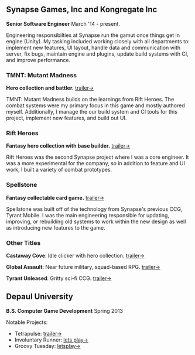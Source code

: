 ## Synapse Games, Inc and Kongregate Inc

**Senior Software Engineer** March '14 - present.

Engineering responsibilties at Synapse run the gamut once things get in engine (Unity). My tasking included working closely with all departments to: implement new features, UI layout, handle data and communication with server, fix bugs, maintain engine and plugins, update build systems with CI, and improve performance.

### TMNT: Mutant Madness

**Hero collection and battler.**
[trailer&rarr;](https://www.youtube.com/watch?v=abf4_cTto00)

TMNT: Mutant Madness builds on the learnings from Rift Heroes. The combat systems were my primary focus in this game and mostly authored myself. Additionally, I manage the our build system and CI tools for this project, implement new features, and build out UI.

### Rift Heroes

**Fantasy hero collection with base builder.**
[trailer&rarr;](https://www.youtube.com/watch?v=vLtrtsnP77A)

Rift Heroes was the second Synapse project where I was a core engineer. It was a more experimental for the company, so in addition to feature and UI work, I built a variety of combat prototypes. 

### Spellstone

**Fantasy collectable card game.**
[trailer&rarr;](https://www.youtube.com/watch?v=-RbpLFSfie4)

Spellstone was built off of the technology from Synapse's previous CCG, Tyrant Mobile. I was the main engineering responsible for updating, improving, or rebuilding old systems to work within the new design as well as introducing new features to the game.

### Other Titles

**Castaway Cove**: Idle clicker with hero collection.
[trailer&rarr;](https://www.youtube.com/watch?v=vSJknYiFBAo)

**Global Assault**: Near future military, squad-based RPG.
[trailer&rarr;](https://www.youtube.com/watch?v=dypCdF9AoBM)

**Tyrant Unleased**: Gritty sci-fi CCG.
[trailer&rarr;](https://www.youtube.com/watch?v=MZZ7889zT_k)

<!--
## The Amiable

**Co-founder, engineer** June '13 - June '16

### Tetrapulse

**Co-op**
[trailer&rarr;](https://www.youtube.com/watch?v=gbY8QGYbzwA)

While working on this game, I've covered several areas developing the camera system, a plug-in for Xbox controller support, most non-standard shaders, helped with some of the character rigging, various other gameplay scripts, and working on mobile controller support. 
-->

## Depaul University

**B.S. Computer Game Development** Spring 2013

Notable Projects: 
- Tetrapulse: [trailer&rarr;](https://www.youtube.com/watch?v=gbY8QGYbzwA)
- Involuntary Runner: [lets play&rarr;](https://www.youtube.com/watch?v=KcrFayII95E&t=2s)
- Groovy Tuesday: [letsplay&rarr;](https://www.youtube.com/watch?v=_t5HjwtAUy0)

<!--
Course load focused on game programming:
- AI and path-finding
- Architecture and design patterns
- Rendering systems
- Physics
- Networking for multiplayer games
- Fundamentals of computer systems including: threading, sockets, memory, data structures, and graphics

Engines, frameworks, and libraries: Unity, XNA, GameMaker, OpenGL, WIN32, FBX API
-->
